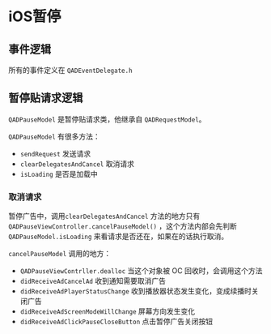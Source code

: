 # iOS暂停

## 事件逻辑

所有的事件定义在 `QADEventDelegate.h`



## 暂停贴请求逻辑

`QADPauseModel` 是暂停贴请求类，他继承自 `QADRequestModel`。

`QADPauseModel` 有很多方法：

-   `sendRequest` 发送请求
-   `clearDelegatesAndCancel` 取消请求
-   `isLoading` 是否是加载中



### 取消请求

暂停广告中，调用`clearDelegatesAndCancel` 方法的地方只有 `QADPauseViewController.cancelPauseModel()` ，这个方法内部会先判断 `QADPauseModel.isLoading` 来看请求是否还在，如果在的话执行取消。



`cancelPauseModel` 调用的地方：

-   `QADPauseViewContrller.dealloc` 当这个对象被 OC 回收时，会调用这个方法
-   `didReceiveAdCancelAd` 收到通知需要取消广告
-   `didReceiveAdPlayerStatusChange` 收到播放器状态发生变化，变成续播时关闭广告
-   `didReceiveAdScreenModeWillChange` 屏幕方向发生变化
-   `didReceiveAdClickPauseCloseButton` 点击暂停广告关闭按钮



